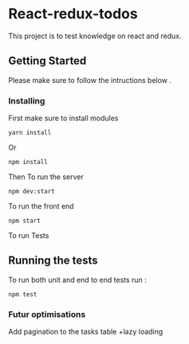 # React-redux-todos

This project is to test knowledge on react and redux.

## Getting Started

Please make sure to follow the intructions below .

### Installing

First make sure to install modules



```
yarn install 
```
Or

```
npm install 
```

Then To run the server 

```
npm dev:start 
```
To run the front end 

```
npm start
```
To run Tests


## Running the tests

To run both unit and end to end tests run :

```
npm test
```

### Futur optimisations

Add pagination to the tasks table +lazy loading